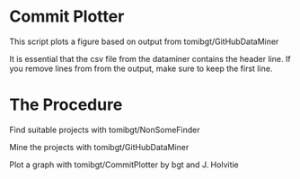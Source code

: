 Commit Plotter
==============

This script plots a figure based on output from tomibgt/GitHubDataMiner

It is essential that the csv file from the dataminer contains the header line. If you remove lines from
from the output, make sure to keep the first line.


The Procedure
=============

Find suitable projects with tomibgt/NonSomeFinder

Mine the projects with tomibgt/GitHubDataMiner

Plot a graph with tomibgt/CommitPlotter by bgt and J. Holvitie
